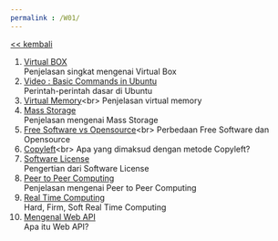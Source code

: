 ```yaml
---
permalink : /W01/
---
```

[<< kembali](../)

1. [Virtual BOX](https://www.youtube.com/watch?v=NBtqU1X_ZA8)<br>
  Penjelasan singkat mengenai Virtual Box
2. [Video : Basic Commands in Ubuntu](https://www.youtube.com/watch?v=vhZLTp6N4XA)<br>
  Perintah-perintah dasar di Ubuntu
3. [Virtual Memory](https://www.tutorialspoint.com/operating_system/os_virtual_memory.htm#:~:text=A%20computer%20can%20address%20more,to%20emulate%20the%20computer%27s%20RAM.)<br>
  Penjelasan virtual memory
4. [Mass Storage](https://en.wikipedia.org/wiki/Mass_storage)<br>
  Penjelasan mengenai Mass Storage
5. [Free Software vs Opensource](https://dzone.com/articles/free-software-vs-open-source-vs-freeware-whats-the#:~:text=Historically%2C%20the%20term%20free%20software%20came%20before%20open%20source.&text=In%20other%20words%2C%20while%20open,places%20less%20emphasis%20on%20freedom.)<br>
  Perbedaan Free Software dan Opensource
6. [Copyleft](https://www.gnu.org/licenses/copyleft.en.html#:~:text=Copyleft%20is%20a%20general%20method,in%20the%20public%20domain%2C%20uncopyrighted.)<br>
  Apa yang dimaksud dengan metode Copyleft?
7. [Software License](https://en.wikipedia.org/wiki/Software_license)<br>
  Pengertian dari Software License
8. [Peer to Peer Computing](https://en.wikipedia.org/wiki/Peer-to-peer)<br>
  Penjelasan mengenai Peer to Peer Computing
9. [Real Time Computing](https://en.wikipedia.org/wiki/Real-time_computing)<br>
  Hard, Firm, Soft Real Time Computing
10. [Mengenal Web API](https://www.codepolitan.com/mengenal-apa-itu-web-api-5a0c2855799c8)<br>
  Apa itu Web API?
